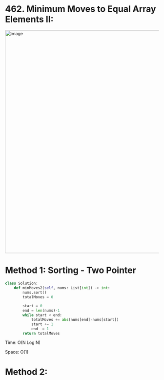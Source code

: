 # 462. Minimum Moves to Equal Array Elements II:

<img width="730" alt="image" src="https://user-images.githubusercontent.com/35987583/166142321-074915cf-2303-4e6f-88db-d9bd07a0bd3e.png">


# Method 1: Sorting - Two Pointer
```python
class Solution:
    def minMoves2(self, nums: List[int]) -> int:
        nums.sort()
        totalMoves = 0
        
        start = 0
        end = len(nums)-1
        while start < end:
            totalMoves += abs(nums[end]-nums[start])
            start += 1
            end -= 1
        return totalMoves
```

Time: O(N Log N)

Space: O(1)


# Method 2: 
